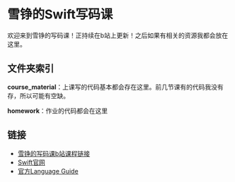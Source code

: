 # 雪铮的Swift写码课

欢迎来到雪铮的写码课！正持续在b站上更新！之后如果有相关的资源我都会放在这里。

## 文件夹索引

**course_material**：上课写的代码基本都会存在这里。前几节课有的代码我没有存，所以可能有空缺。

**homework**：作业的代码都会在这里 

## 链接
- [雪铮的写码课b站课程链接](https://space.bilibili.com/23849388/channel/collectiondetail?sid=487884)
- [Swift官网](https://www.swift.org)
- [官方Language Guide](https://docs.swift.org/swift-book/LanguageGuide/TheBasics.html)
